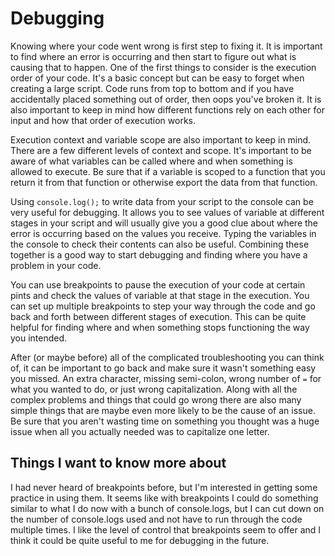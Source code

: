 # **Debugging**

Knowing where your code went wrong is first step to fixing it. It is important to find where an error is occurring and then start to figure out what is causing that to happen. One of the first things to consider is the execution order of your code. It's a basic concept but can be easy to forget when creating a large script. Code runs from top to bottom and if you have accidentally placed something out of order, then oops you've broken it. It is also important to keep in mind how different functions rely on each other for input and how that order of execution works.

Execution context and variable scope are also important to keep in mind. There are a few different levels of context and scope. It's important to be aware of what variables can be called where and when something is allowed to execute. Be sure that if a variable is scoped to a function that you return it from that function or otherwise export the data from that function.

Using `console.log();` to write data from your script to the console can be very useful for debugging. It allows you to see values of variable at different stages in your script and will usually give you a good clue about where the error is occurring based on the values you receive. Typing the variables in the console to check their contents can also be useful. Combining these together is a good way to start debugging and finding where you have a problem in your code.

You can use breakpoints to pause the execution of your code at certain pints and check the values of variable at that stage in the execution. You can set up multiple breakpoints to step your way through the code and go back and forth between different stages of execution. This can be quite helpful for finding where and when something stops functioning the way you intended.

After (or maybe before) all of the complicated troubleshooting you can think of, it can be important to go back and make sure it wasn't something easy you missed. An extra character, missing semi-colon, wrong number of `=` for what you wanted to do, or just wrong capitalization. Along with all the complex problems and things that could go wrong there are also many simple things that are maybe even more likely to be the cause of an issue. Be sure that you aren't wasting time on something you thought was a huge issue when all you actually needed was to capitalize one letter.

## **Things I want to know more about**

I had never heard of breakpoints before, but I'm interested in getting some practice in using them. It seems like with breakpoints I could do something similar to what I do now with a bunch of console.logs, but I can cut down on the number of console.logs used and not have to run through the code multiple times. I like the level of control that breakpoints seem to offer and I think it could be quite useful to me for debugging in the future.